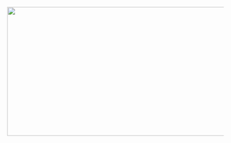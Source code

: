 <p><img align="center" src="https://github.com/Alyssa-Gomes/Alyssa-Gomes/blob/main/github%20banner.gif" width="1000" height="300" /></p>

<!--
<p><img align="center" src="https://github.com/Alyssa-Gomes/Alyssa-Gomes/blob/main/teal.gif" width="1000" height="15" /></p>
<p align="center">
  Hey! I'm Alyssa. Welcome to my profile!
</p>
<p><img align="center" src="https://github.com/Alyssa-Gomes/Alyssa-Gomes/blob/main/teal.gif" width="1000" height="15" /></p>


### Hey! I'm Alyssa.
**Alyssa-Gomes/Alyssa-Gomes** is a ✨ _special_ ✨ repository because its `README.md` (this file) appears on your GitHub profile.

Here are some ideas to get you started:

- 🔭 I’m currently working on ...
- 🌱 I’m currently learning ...
- 👯 I’m looking to collaborate on ...
- 🤔 I’m looking for help with ...
- 💬 Ask me about ...
- 📫 How to reach me: ...
- 😄 Pronouns: ...
- ⚡ Fun fact: ...
-->

<!--
<style>
  *{margin: 0; padding: 0;
  body{ font-size: 10px;}
  .banner{position: relative; width: 90%; margin: 0 auto;}
  .banner img{width: 100%;}
  .heading{color: white; position: absolute; top: 50%, width: 100%; text-align: center; font-size: 3rem;}
</style>

<div class="container">
  <div class="row">
    <div class="banner">
      <img src="https://github.com/Alyssa-Gomes/Alyssa-Gomes/blob/main/teal.gif">
      <h2 class="heading">Hey! I'm Alyssa.</h2>
    </div>
  </div>
</div>
-->
